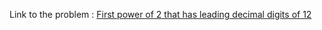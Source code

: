 Link to the problem : [First power of 2 that has leading decimal digits of 12](https://www.rosettacode.org/wiki/First_power_of_2_that_has_leading_decimal_digits_of_12)
